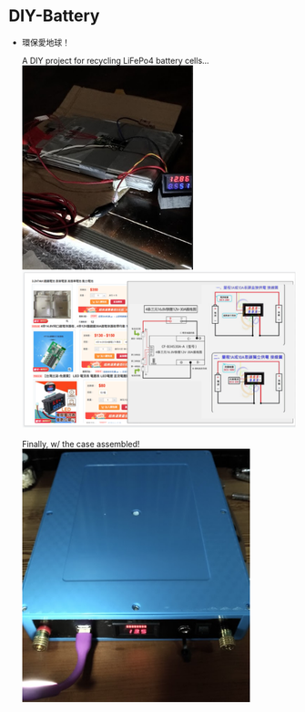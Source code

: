 # DIY-Battery
- 環保愛地球！<br>

  A DIY project for recycling LiFePo4 battery cells... <br>
  <img src="pic/DIY-Battery-1130.png" width=300> <img src="pic/DIY-Battery-Diagram-1130.png" width=600><br>
  <br>
  Finally, w/ the case assembled!
  <img src="pic/DIY 12V-7A LiFePo4 w: Case.png" width=400>
